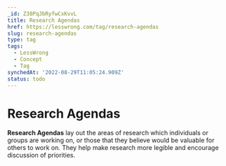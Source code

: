 ```yaml
---
_id: Z38PqJbRyfwCxKvvL
title: Research Agendas
href: https://lesswrong.com/tag/research-agendas
slug: research-agendas
type: tag
tags:
  - LessWrong
  - Concept
  - Tag
synchedAt: '2022-08-29T11:05:24.909Z'
status: todo
---
```


# Research Agendas

**Research Agendas** lay out the areas of research which individuals or groups are working on, or those that they believe would be valuable for others to work on. They help make research more legible and encourage discussion of priorities.
